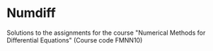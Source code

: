 # Numdiff
Solutions to the assignments for the course "Numerical Methods for Differential Equations" (Course code FMNN10)
